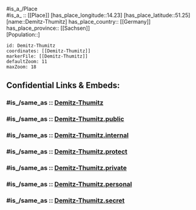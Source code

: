 ﻿---
confidential: public
isDeleted: false
location:
- 51.25
- 14.23
mapmarker: city
mapzoom:
- 7
- 12
SpocWebEntityId: 29745
tags:
- geo/City
type: City
---

#is_a_/Place  
#is_a_ :: [[Place]] 
[has_place_longitude::14.23] 
[has_place_latitude::51.25] 
[name::Demitz-Thumitz] 
has_place_country:: [[Germany]]  
has_place_province:: [[Sachsen]]  
[Population::] 



```leaflet
id: Demitz-Thumitz
coordinates: [[Demitz-Thumitz]] 
markerFile: [[Demitz-Thumitz]] 
defaultZoom: 11 
maxZoom: 18
```


## Confidential Links & Embeds: 

### #is_/same_as :: [Demitz-Thumitz](/_Standards/Earth/Continent/Europe/Europe~Central/Germany/Germany~East/Sachsen/counties~Sachsen/Bautzen/cities~Bautzen/Am_Klosterwasser/City/Demitz-Thumitz.md) 

### #is_/same_as :: [Demitz-Thumitz.public](/_public/Earth/Continent/Europe/Europe~Central/Germany/Germany~East/Sachsen/counties~Sachsen/Bautzen/cities~Bautzen/Am_Klosterwasser/City/Demitz-Thumitz.public.md) 

### #is_/same_as :: [Demitz-Thumitz.internal](/_internal/Earth/Continent/Europe/Europe~Central/Germany/Germany~East/Sachsen/counties~Sachsen/Bautzen/cities~Bautzen/Am_Klosterwasser/City/Demitz-Thumitz.internal.md) 

### #is_/same_as :: [Demitz-Thumitz.protect](/_protect/Earth/Continent/Europe/Europe~Central/Germany/Germany~East/Sachsen/counties~Sachsen/Bautzen/cities~Bautzen/Am_Klosterwasser/City/Demitz-Thumitz.protect.md) 

### #is_/same_as :: [Demitz-Thumitz.private](/_private/Earth/Continent/Europe/Europe~Central/Germany/Germany~East/Sachsen/counties~Sachsen/Bautzen/cities~Bautzen/Am_Klosterwasser/City/Demitz-Thumitz.private.md) 

### #is_/same_as :: [Demitz-Thumitz.personal](/_personal/Earth/Continent/Europe/Europe~Central/Germany/Germany~East/Sachsen/counties~Sachsen/Bautzen/cities~Bautzen/Am_Klosterwasser/City/Demitz-Thumitz.personal.md) 

### #is_/same_as :: [Demitz-Thumitz.secret](/_secret/Earth/Continent/Europe/Europe~Central/Germany/Germany~East/Sachsen/counties~Sachsen/Bautzen/cities~Bautzen/Am_Klosterwasser/City/Demitz-Thumitz.secret.md)

